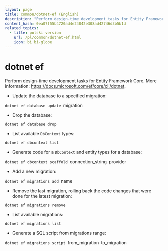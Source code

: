 ```yaml
---
layout: page
title: common/dotnet-ef (English)
description: "Perform design-time development tasks for Entity Framework Core."
content_hash: 0ea07f55b4720ad4e24842e308ad42746d3b5b1d
related_topics:
  - title: polski version
    url: /pl/common/dotnet-ef.html
    icon: bi bi-globe
---
```

# dotnet ef

Perform design-time development tasks for Entity Framework Core.
More information: <https://docs.microsoft.com/ef/core/cli/dotnet>.

- Update the database to a specified migration:

`dotnet ef database update `<span class="tldr-var badge badge-pill bg-dark-lm bg-white-dm text-white-lm text-dark-dm font-weight-bold">migration</span>

- Drop the database:

`dotnet ef database drop`

- List available `DbContext` types:

`dotnet ef dbcontext list`

- Generate code for a `DbContext` and entity types for a database:

`dotnet ef dbcontext scaffold `<span class="tldr-var badge badge-pill bg-dark-lm bg-white-dm text-white-lm text-dark-dm font-weight-bold">connection_string</span>` `<span class="tldr-var badge badge-pill bg-dark-lm bg-white-dm text-white-lm text-dark-dm font-weight-bold">provider</span>

- Add a new migration:

`dotnet ef migrations add `<span class="tldr-var badge badge-pill bg-dark-lm bg-white-dm text-white-lm text-dark-dm font-weight-bold">name</span>

- Remove the last migration, rolling back the code changes that were done for the latest migration:

`dotnet ef migrations remove`

- List available migrations:

`dotnet ef migrations list`

- Generate a SQL script from migrations range:

`dotnet ef migrations script `<span class="tldr-var badge badge-pill bg-dark-lm bg-white-dm text-white-lm text-dark-dm font-weight-bold">from_migration</span>` `<span class="tldr-var badge badge-pill bg-dark-lm bg-white-dm text-white-lm text-dark-dm font-weight-bold">to_migration</span>
